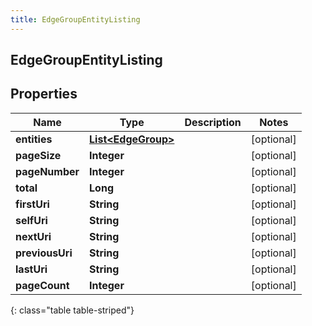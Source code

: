 ```yaml
---
title: EdgeGroupEntityListing
---
```


## EdgeGroupEntityListing

## Properties

| Name            | Type                                                           | Description | Notes      |
| --------------- | -------------------------------------------------------------- | ----------- | ---------- |
| **entities**    | <!----><!---->[**List&lt;EdgeGroup&gt;**](EdgeGroup.md)<!----> |             | [optional] |
| **pageSize**    | <!----><!---->**Integer**<!---->                               |             | [optional] |
| **pageNumber**  | <!----><!---->**Integer**<!---->                               |             | [optional] |
| **total**       | <!----><!---->**Long**<!---->                                  |             | [optional] |
| **firstUri**    | <!----><!---->**String**<!---->                                |             | [optional] |
| **selfUri**     | <!----><!---->**String**<!---->                                |             | [optional] |
| **nextUri**     | <!----><!---->**String**<!---->                                |             | [optional] |
| **previousUri** | <!----><!---->**String**<!---->                                |             | [optional] |
| **lastUri**     | <!----><!---->**String**<!---->                                |             | [optional] |
| **pageCount**   | <!----><!---->**Integer**<!---->                               |             | [optional] |

{: class="table table-striped"}
